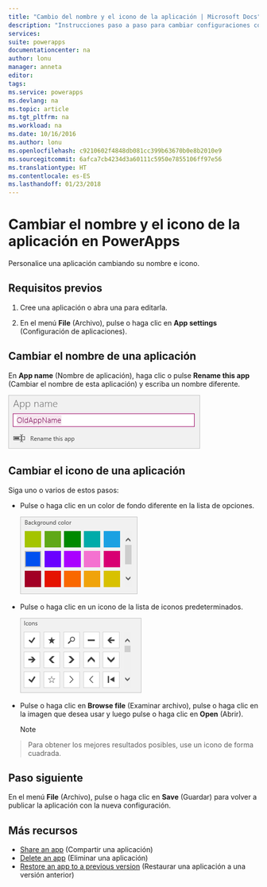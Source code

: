 ```yaml
---
title: "Cambio del nombre y el icono de la aplicación | Microsoft Docs"
description: "Instrucciones paso a paso para cambiar configuraciones como el nombre y el icono de la aplicación"
services: 
suite: powerapps
documentationcenter: na
author: lonu
manager: anneta
editor: 
tags: 
ms.service: powerapps
ms.devlang: na
ms.topic: article
ms.tgt_pltfrm: na
ms.workload: na
ms.date: 10/16/2016
ms.author: lonu
ms.openlocfilehash: c9210602f4848db081cc399b63670b0e8b2010e9
ms.sourcegitcommit: 6afca7cb4234d3a60111c5950e7855106ff97e56
ms.translationtype: HT
ms.contentlocale: es-ES
ms.lasthandoff: 01/23/2018
---
```

# <a name="change-app-name-and-icon-in-powerapps"></a>Cambiar el nombre y el icono de la aplicación en PowerApps
Personalice una aplicación cambiando su nombre e icono.

## <a name="prerequisites"></a>Requisitos previos
1. Cree una aplicación o abra una para editarla.

2. En el menú **File** (Archivo), pulse o haga clic en **App settings** (Configuración de aplicaciones).

## <a name="rename-an-app"></a>Cambiar el nombre de una aplicación
En **App name** (Nombre de aplicación), haga clic o pulse **Rename this app** (Cambiar el nombre de esta aplicación) y escriba un nombre diferente.

![Cerrar una aplicación](./media/set-aspect-ratio-portrait-landscape/rename-app.png)

## <a name="change-an-app-tile"></a>Cambiar el icono de una aplicación
Siga uno o varios de estos pasos:

* Pulse o haga clic en un color de fondo diferente en la lista de opciones.

    ![Seleccionar un color de icono](./media/set-aspect-ratio-portrait-landscape/tile-colors.png)

* Pulse o haga clic en un icono de la lista de iconos predeterminados.

    ![Seleccionar un icono](./media/set-aspect-ratio-portrait-landscape/tile-icons.png)

* Pulse o haga clic en **Browse file** (Examinar archivo), pulse o haga clic en la imagen que desea usar y luego pulse o haga clic en **Open** (Abrir).

    > [!NOTE]
> Para obtener los mejores resultados posibles, use un icono de forma cuadrada.

## <a name="next-step"></a>Paso siguiente
En el menú **File** (Archivo), pulse o haga clic en **Save** (Guardar) para volver a publicar la aplicación con la nueva configuración.

## <a name="more-resources"></a>Más recursos
* [Share an app](share-app.md) (Compartir una aplicación)
* [Delete an app](delete-app.md) (Eliminar una aplicación)
* [Restore an app to a previous version](restore-an-app.md) (Restaurar una aplicación a una versión anterior)
